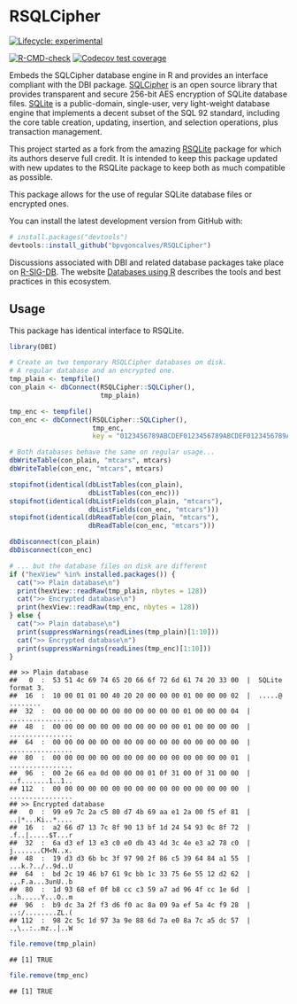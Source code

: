 
<!-- README.md is generated from README.Rmd. Please edit that file -->

# RSQLCipher

<!-- badges: start -->

[![Lifecycle:
experimental](https://img.shields.io/badge/lifecycle-experimental-orange.svg)](https://lifecycle.r-lib.org/articles/stages.html#experimental)

[![R-CMD-check](https://github.com/bpvgoncalves/RSQLCipher/actions/workflows/R-CMD-check.yaml/badge.svg)](https://github.com/bpvgoncalves/RSQLCipher/actions/workflows/R-CMD-check.yaml)
[![Codecov test
coverage](https://codecov.io/gh/bpvgoncalves/RSQLCipher/branch/main/graph/badge.svg)](https://app.codecov.io/gh/bpvgoncalves/RSQLCipher?branch=main)
<!-- badges: end -->

Embeds the SQLCipher database engine in R and provides an interface
compliant with the DBI package.
[SQLCipher](https://www.zetetic.net/sqlcipher/open-source/) is an open
source library that provides transparent and secure 256-bit AES
encryption of SQLite database files.
[SQLite](https://www.sqlite.org/index.html) is a public-domain,
single-user, very light-weight database engine that implements a decent
subset of the SQL 92 standard, including the core table creation,
updating, insertion, and selection operations, plus transaction
management.

This project started as a fork from the amazing
[RSQLite](https://rsqlite.r-dbi.org) package for which its authors
deserve full credit. It is intended to keep this package updated with
new updates to the RSQLite package to keep both as much compatible as
possible.

This package allows for the use of regular SQLite database files or
encrypted ones.

<!-- You can install the latest released version from CRAN with: -->
<!-- ```R -->
<!-- install.packages("RSQLCipher") -->
<!-- ``` -->

You can install the latest development version from GitHub with:

``` r
# install.packages("devtools")
devtools::install_github("bpvgoncalves/RSQLCipher")
```

Discussions associated with DBI and related database packages take place
on [R-SIG-DB](https://stat.ethz.ch/mailman/listinfo/r-sig-db). The
website [Databases using R](https://solutions.posit.co/connections/db/)
describes the tools and best practices in this ecosystem.

## Usage

This package has identical interface to RSQLite.

``` r
library(DBI)

# Create an two temporary RSQLCipher databases on disk.
# A regular database and an encrypted one.
tmp_plain <- tempfile()
con_plain <- dbConnect(RSQLCipher::SQLCipher(), 
                       tmp_plain)

tmp_enc <- tempfile()
con_enc <- dbConnect(RSQLCipher::SQLCipher(), 
                     tmp_enc, 
                     key = "0123456789ABCDEF0123456789ABCDEF0123456789ABCDEF0123456789ABCDEF") 

# Both databases behave the same on regular usage...
dbWriteTable(con_plain, "mtcars", mtcars)
dbWriteTable(con_enc, "mtcars", mtcars)

stopifnot(identical(dbListTables(con_plain), 
                    dbListTables(con_enc)))
stopifnot(identical(dbListFields(con_plain, "mtcars"), 
                    dbListFields(con_enc, "mtcars")))
stopifnot(identical(dbReadTable(con_plain, "mtcars"), 
                    dbReadTable(con_enc, "mtcars")))

dbDisconnect(con_plain)
dbDisconnect(con_enc)

# ... but the database files on disk are different
if ("hexView" %in% installed.packages()) {
  cat(">> Plain database\n")
  print(hexView::readRaw(tmp_plain, nbytes = 128))
  cat(">> Encrypted database\n")
  print(hexView::readRaw(tmp_enc, nbytes = 128))
} else {
  cat(">> Plain database\n")
  print(suppressWarnings(readLines(tmp_plain)[1:10]))
  cat(">> Encrypted database\n")
  print(suppressWarnings(readLines(tmp_enc)[1:10]))
}
```

    ## >> Plain database
    ##   0  :  53 51 4c 69 74 65 20 66 6f 72 6d 61 74 20 33 00  |  SQLite format 3.
    ##  16  :  10 00 01 01 00 40 20 20 00 00 00 01 00 00 00 02  |  .....@  ........
    ##  32  :  00 00 00 00 00 00 00 00 00 00 00 01 00 00 00 04  |  ................
    ##  48  :  00 00 00 00 00 00 00 00 00 00 00 01 00 00 00 00  |  ................
    ##  64  :  00 00 00 00 00 00 00 00 00 00 00 00 00 00 00 00  |  ................
    ##  80  :  00 00 00 00 00 00 00 00 00 00 00 00 00 00 00 01  |  ................
    ##  96  :  00 2e 66 ea 0d 00 00 00 01 0f 31 00 0f 31 00 00  |  ..f.......1..1..
    ## 112  :  00 00 00 00 00 00 00 00 00 00 00 00 00 00 00 00  |  ................ 
    ## >> Encrypted database
    ##   0  :  99 e9 7c 2a c5 80 d7 4b 69 aa e1 2a 00 f5 ef 81  |  ..|*...Ki..*....
    ##  16  :  a2 66 d7 13 7c 8f 90 13 bf 1d 24 54 93 0c 8f 72  |  .f..|.....$T...r
    ##  32  :  6a d3 ef 13 e3 c0 e0 db 43 4d 3c 4e e3 a2 78 c0  |  j.......CM<N..x.
    ##  48  :  19 d3 d3 6b bc 3f 97 90 2f 86 c5 39 64 84 a1 55  |  ...k.?../..9d..U
    ##  64  :  bd 2c 19 46 b7 61 9c bb 1c 33 75 6e 55 12 d2 62  |  .,.F.a...3unU..b
    ##  80  :  1d 93 68 ef 0f b8 cc c3 59 a7 ad 96 4f cc 1e 6d  |  ..h.....Y...O..m
    ##  96  :  b9 dc 3a 2f f3 d6 f0 ac 8a 09 9a ef 5a 4c f9 28  |  ..:/........ZL.(
    ## 112  :  98 2c 5c 1d 97 3a 9e 88 6d 7a e0 8a 7c a5 dc 57  |  .,\..:..mz..|..W

``` r
file.remove(tmp_plain)
```

    ## [1] TRUE

``` r
file.remove(tmp_enc)
```

    ## [1] TRUE
